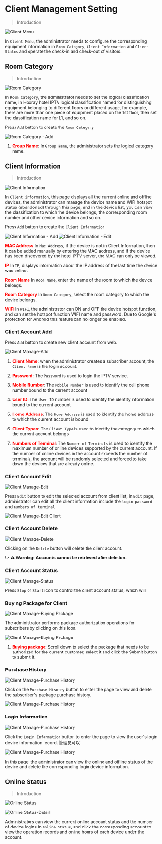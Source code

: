 # Client Management Setting

>Introduction

![Client Menu](_images/client/client_1.png)

In `Client Menu`, the administrator needs to configure the corresponding equipment information in `Room Category`, `Client Information` and `Client Status` and operate the check-in and check-out of visitors.

## Room Category

>Introduction

![Room Category](_images/client/client_2.png)

In `Room Category`, the administrator needs to set the logical classification name, in Hooray hotel IPTV logical classification named for distinguishing equipment belonging to different floors or different usage, for example, there are more than one piece of equipment placed on the 1st floor, then set the classification name for L1, and so on.

Press `Add` button to create the `Room Category`

![Room Category - Add](_images/client/client_3.png)

1. <font color="red">**Group Name**</font>: In `Group Name`, the administrator sets the logical category name.

## Client Information

>Introduction

![Client Information](_images/client/client_4.png)

In `Client information`, this page displays all the current online and offline devices, the administrator can manage the device name and WIFI hotspot status (abandoned) through this page, and in the device list, you can view the classification to which the device belongs, the corresponding room number and other device information and so on.

Press `Add` button to create the `Client Information`

![Client Information - Add](_images/client/client_5.png ':size=40%') ![Client Information - Edit](_images/client/client_6.png ':size=40%')

<font color="red">**MAC Address**</font> In `Mac Address`, if the device is not in Client Information, then it can be added manually by entering the MAC address, and if the device has been discovered by the hotel IPTV server, the MAC can only be viewed.

<font color="red">**IP**</font> In `IP`, displays information about the IP address of the last time the device was online.

<font color="red">**Room Name**</font> In `Room Name`, enter the name of the room to which the device belongs.

<font color="red">**Room Category**</font> In `Room Category`, select the room category to which the device belongs.

<font color="red">**WiFi**</font> In `WIFI`, the administrator can ON and OFF the device hotspot function, and can set the hotspot function WIFI name and password. Due to Google's protection for Android this feature can no longer be enabled.



### Client Account Add

Press `Add` button to create new client account from web.

![Client Manage-Add](_images/15-1.png)

1. <font color="red">**Client Name**</font>:  when the administrator creates a subscriber account, the `Client Name` is the login account.

2. <font color="red">**Password**</font>: The `Password` is used to login the IPTV service.

3. <font color="red">**Mobile Number**</font>: The `Mobile Number` is  used to identify the cell phone number bound to the current account

4. <font color="red">**User ID**</font>: The `User ID` number is used to identify the identity information bound to the current account

5. <font color="red">**Home Address**</font>: The `Home Address` is used to identify the home address to which the current account is bound

6. <font color="red">**Client Types**</font>: The `Client Type` is used to identify the category to which the current account belongs

7. <font color="red">**Numbers of Terminal**</font>: The `Number of Terminals` is used to identify the maximum number of online devices supported by the current account. If the number of online devices in the account exceeds the number of terminals, the account will be randomly selected and forced to take down the devices that are already online.

### Client Account Edit

![Client Manage-Edit](_images/icon/icon-5.png)

Press `Edit` button to edit the selected account from client list, in `Edit` page, administrator can edit all the client information include the `login password` and `numbers of terminal`

![Client Manage-Edit Client](_images/15-5.png)


### Client Account Delete

![Client Manage-Delete](_images/icon/icon-6.png)

Clicking on the `Delete` button will delete the client account.

!> :warning: **Warning: Accounts cannot be retrieved after deletion.**



### Client Account Status

![Client Manage-Status](_images/icon/icon-1.png)

Press `Stop` or `Start` icon to control the client account status, which will 


### Buying Package for Client

![Client Manage-Buying Package](_images/icon/icon-2.png)

The administrator performs package authorization operations for subscribers by clicking on this icon.

![Client Manage-Buying Package](_images/15-2.png)

1. <font color="red">**Buying package**</font>: Scroll down to select the package that needs to be authorized for the current customer, select it and click the Submit button to submit it.

### Purchase History

![Client Manage-Purchase History](_images/icon/icon-3.png)


Click on the `Purchase Hisotry` button to enter the page to view and delete the subscriber's package purchase history.

![Client Manage-Purchase History](_images/15-3.png)

### Login Information

![Client Manage-Purchase History](_images/icon/icon-4.png)

Click the `Login Information` button to enter the page to view the user's login device information record. 管理员可以

![Client Manage-Purchase History](_images/15-4.png)

In this page, the administrator can view the online and offline status of the device and delete the corresponding login device information.

## Online Status

>Introduction

![Online Status](_images/15-6.png)

![Online Status-Detail](_images/15-7.png)

Administrators can view the current online account status and the number of device logins in `Online Status`, and click the corresponding account to view the operation records and online hours of each device under the account.

